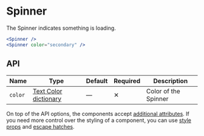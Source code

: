 # Spinner

The Spinner indicates something is loading.

```jsx
<Spinner />
<Spinner color="secondary" />
```

## API

| Name    | Type                                      | Default | Required | Description          |
| ------- | ----------------------------------------- | ------- | -------- | -------------------- |
| `color` | [Text Color dictionary][dictionary-color] | —       | ✕        | Color of the Spinner |

On top of the API options, the components accept [additional attributes][readme-additional-attributes].
If you need more control over the styling of a component, you can use [style props][readme-style-props]
and [escape hatches][readme-escape-hatches].

[dictionary-color]: https://github.com/lmc-eu/spirit-design-system/tree/main/docs/DICTIONARIES.md#color
[readme-additional-attributes]: https://github.com/lmc-eu/spirit-design-system/blob/main/packages/web-react/README.md#additional-attributes
[readme-escape-hatches]: https://github.com/lmc-eu/spirit-design-system/blob/main/packages/web-react/README.md#escape-hatches
[readme-style-props]: https://github.com/lmc-eu/spirit-design-system/blob/main/packages/web-react/README.md#style-props

